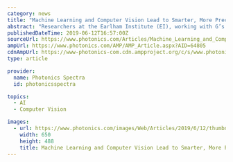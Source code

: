 ```yaml
---
category: news
title: "Machine Learning and Computer Vision Lead to Smarter, More Precise Crop Management"
abstract: "Researchers at the Earlham Institute (EI), working with G’s Growers in Ely, England, have developed a machine learning platform that works with computer vision and ultra-large-scale images taken from the air to help categorize lettuce crops in fields."
publishedDateTime: 2019-06-12T16:57:00Z
sourceUrl: https://www.photonics.com/Articles/Machine_Learning_and_Computer_Vision_Lead_to/a64805
ampUrl: https://www.photonics.com/AMP/AMP_Article.aspx?AID=64805
cdnAmpUrl: https://www-photonics-com.cdn.ampproject.org/c/s/www.photonics.com/AMP/AMP_Article.aspx?AID=64805
type: article

provider:
  name: Photonics Spectra
  id: photonicsspectra

topics:
  - AI
  - Computer Vision

images:
  - url: https://www.photonics.com/images/Web/Articles/2019/6/12/thumbnail_64805.jpg
    width: 650
    height: 488
    title: Machine Learning and Computer Vision Lead to Smarter, More Precise Crop Management
---
```

